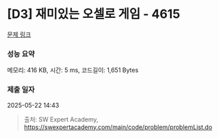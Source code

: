 # [D3] 재미있는 오셀로 게임 - 4615 

[문제 링크](https://swexpertacademy.com/main/code/problem/problemDetail.do?contestProbId=AWQmA4uK8ygDFAXj) 

### 성능 요약

메모리: 416 KB, 시간: 5 ms, 코드길이: 1,651 Bytes

### 제출 일자

2025-05-22 14:43



> 출처: SW Expert Academy, https://swexpertacademy.com/main/code/problem/problemList.do